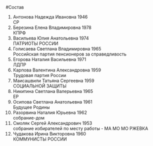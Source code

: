 #Состав
1. Антонова Надежда Ивановна 1946   
    СР
2. Березина Елена Владимировна 1978   
    КПРФ
3. Васильева Юлия Анатольевна 1974   
    ПАТРИОТЫ РОССИИ
4. Голисаева Светлана Владимировна 1965   
    Российская партия пенсионеров за справедливость
5. Егорова Наталия Васильевна 1971   
    ЛДПР
6. Карпова Валентина Александровна 1959   
    Трудовая партия России
7. Маисашвили Татьяна Сергеевна 1959   
    СОЦИАЛЬНОЙ ЗАЩИТЫ
8. Никитина Светлана Валерьевна 1965   
    ЕР
9. Осипова Светлана Анатольевна 1961   
    Будущее Родины
10. Разорвина Наталия Юрьевна 1962   
    собрание-дом
11. Смоляк Сергей Александрович 1953   
    собрание избирателей по месту работы - МА МО МО РЖЕВКА
12. Чудакова Ирина Викторовна 1960   
    КОММУНИСТЫ РОССИИ
